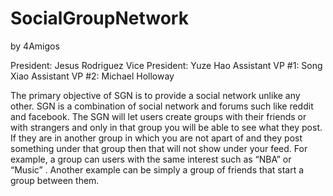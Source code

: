 SocialGroupNetwork
==================
by 4Amigos


President: Jesus Rodriguez
Vice President: Yuze Hao
Assistant VP #1: Song Xiao
Assistant VP #2: Michael Holloway 

The primary objective of SGN is to provide a social network unlike any other.  SGN is a combination of social network and forums such like reddit and facebook.  The SGN will let users create groups with their friends or with strangers and only in that group you will be able to see what they post.  If they are in another group in which you are not apart of and they post something under that group then that will not show under your feed.  For example, a group can users with the same interest such as “NBA” or “Music” .  Another example can be simply a group of friends that start a group between them. 

